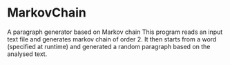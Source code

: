 MarkovChain
===========

A paragraph generator based on Markov chain
This program reads an input text file and generates markov chain of order 2.
It then starts from a word (specified at runtime) and generated a random paragraph based on the analysed text.

